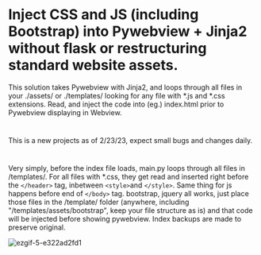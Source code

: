 
# Inject CSS and JS (including Bootstrap) into  Pywebview + Jinja2 without flask or restructuring standard website assets. 

This solution takes Pywebview with Jinja2, and loops through all files in your ./assets/ or ./templates/ looking for any file with *.js and *.css extensions. Read, and inject the code into (eg.) index.html prior to Pywebview displaying in Webview. 
# 



This is a new projects as of 2/23/23, expect small bugs and changes daily. 

#




Very simply, before the index file loads, main.py loops through all files in /templates/. For all files with  *.css, they get read and inserted right before the  `</header>` tag, inbetween `<style>`and `</style>`. Same thing for js happens before end of `</body>` tag. 
bootstrap, jquery all works, just place those files in the /template/ folder (anywhere, including "/templates/assets/bootstrap", keep your file structure as is) and that code will be injected before showing pywebview. Index backups are made to preserve original.



![ezgif-5-e322ad2fd1](https://user-images.githubusercontent.com/98753696/221137768-99a601f1-9d4e-4479-a980-30047c1e7840.gif)


